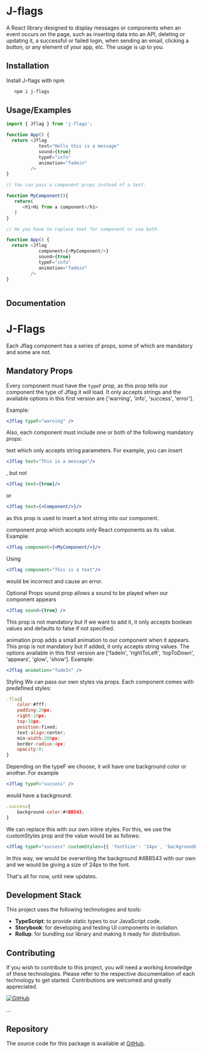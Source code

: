 
# J-flags

A React library designed to display messages or components when an event occurs on the page, such as inserting data into an API, deleting or updating it, a successful or failed login, when sending an email, clicking a button, or any element of your app, etc. The usage is up to you.


## Installation

Install J-flags with npm

```bash
   npm i j-flags
```
    
## Usage/Examples

```javascript
import { Jflag } from 'j-flags';

function App() {
  return <Jflag 
            text="Hello this is a message"
            sound={true}
            typeF="info"
            animation="fadein"
         />
}

// You can pass a component props instead of a text.

function MyComponent(){
   return(
      <h1>Hi from a component</h1>
   )
}

// He you have to raplace text for component or use both.

function App() {
  return <Jflag 
            component={<MyComponent/>}
            sound={true}
            typeF="info"
            animation="fadein"
         />
}



```


## Documentation

# J-Flags

Each Jflag component has a series of props, some of which are mandatory and some are not.

## Mandatory Props

Every component must have the `typeF` prop, as this prop tells our component the type of Jflag it will load. It only accepts strings and the available options in this first version are ['warning', 'info', 'success', 'error'].

Example:
```jsx
<Jflag typeF="warning" />
```
Also, each component must include one or both of the following mandatory props:

text which only accepts string parameters.
For example, you can insert 
```jsx 
<Jflag text="This is a message"/>
```
, but not 
```jsx
<Jflag text={true}/>
```
or 
```jsx
<Jflag text={<Component/>}/> 
```
as this prop is used to insert a text string into our component.

component prop which accepts only React components as its value.
Example:
```jsx
<Jflag component={<MyComponent/>}/>
```
Using 
```jsx
<Jflag component="This is a text"/> 
```
would be incorrect and cause an error.

Optional Props
sound prop allows a sound to be played when our component appears 
```jsx
<Jflag sound={true} />
```
This prop is not mandatory but if we want to add it, it only accepts boolean values and defaults to false if not specified.

animation prop adds a small animation to our component when it appears. This prop is not mandatory but if added, it only accepts string values. The options available in this first version are ['fadeIn', 'rightToLeft', 'topToDown', 'appears', 'glow', 'show'].
Example:
```jsx
<Jflag animation="fadeIn" />
```

Styling
We can pass our own styles via props. Each <Jflag/> component comes with predefined styles:
```jsx
.flag{
    color:#fff;
    padding:20px;
    right:10px;
    top:10px;
    position:fixed;
    text-align:center;
    min-width:200px;
    border-radius:4px;
    opacity:0;
}
```
Depending on the typeF we choose, it will have one background color or another. 
For example
```jsx
<Jflag typeF="success" /> 
```
would have a background:
```jsx
.success{
    background-color:#4BB543;
}
```
We can replace this with our own inline styles. For this, we use the customStyles prop and the value would be as follows:
```jsx
<Jflag typeF="success" customStyles={{ 'fontSize': '24px', 'backgroundColor': 'blue' }}/>
```
In this way, we would be overwriting the background #4BB543 with our own and we would be giving a size of 24px to the font.

That's all for now, until new updates.

## Development Stack

This project uses the following technologies and tools:

- **TypeScript**: to provide static types to our JavaScript code.
- **Storybook**: for developing and testing UI components in isolation.
- **Rollup**: for bundling our library and making it ready for distribution.

## Contributing

If you wish to contribute to this project, you will need a working knowledge of these technologies. Please refer to the respective documentation of each technology to get started. Contributions are welcomed and greatly appreciated.

[![GitHub](https://img.shields.io/badge/GitHub-Repo-blue)](https://github.com/morulopez/J-flags.git)

...

## Repository

The source code for this package is available at [GitHub](https://github.com/morulopez/J-flags.git).